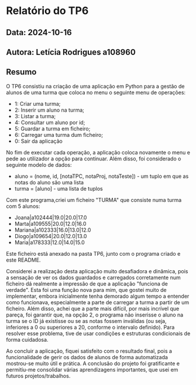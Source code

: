 # Relatório do TP6
## Data: 2024-10-16
## Autora: Letícia Rodrigues a108960

## Resumo

O TP6 consistiu na criação de uma aplicação em Python para a gestão de alunos de uma turma que coloca no menu o seguinte menu de operações:
* 1: Criar uma turma;
* 2: Inserir um aluno na turma;
* 3: Listar a turma;
* 4: Consultar um aluno por id;
* 5: Guardar a turma em ficheiro;
* 6: Carregar uma turma dum ficheiro;
* 0: Sair da aplicação
  
No fim de executar cada operação, a aplicação coloca novamente o menu e pede ao utilizador a opção para continuar. Além disso, foi considerado o seguinte modelo de dados:
* aluno = (nome, id, [notaTPC, notaProj, notaTeste]) - um tuplo em que as notas do aluno são uma lista
* turma = [aluno] - uma lista de tuplos

Com este programa,criei um ficheiro "TURMA" que consiste numa turma com 5 alunos:
* Joana|a102444|19.0|20.0|17.0
* Marta|a109555|20.0|12.0|16.0
* Mariana|a102333|16.0|13.0|12.0
* Diogo|a109654|20.0|12.0|13.0
* Maria|a178333|12.0|14.0|15.0
  
Este ficheiro está anexado na pasta TP6, junto com o programa criado e este README.


Considerei a realização desta aplicação muito desafiadora e dinâmica, pois a sensação de ver os dados guardados e carregados corretamente num ficheiro dá realmente a impressão de que a aplicação "funciona de verdade". Esta foi uma função nova para mim, que gostei muito de implementar, embora inicialmente tenha demorado algum tempo a entender como funcionava, especialmente a parte de carregar a turma a partir de um ficheiro. Além disso, achei que a parte mais difícil, por mais incrível que pareça, foi garantir que, na opção 2, o programa não inserisse o aluno na turma se o ID já existisse ou se as notas fossem inválidas (ou seja, inferiores a 0 ou superiores a 20, conforme o intervalo definido). Para resolver esse problema, tive de usar condições e estruturas condicionais de forma cuidadosa. 

Ao concluir a aplicação, fiquei satisfeito com o resultado final, pois a funcionalidade de gerir os dados de alunos de forma automatizada mostrou-se muito útil e prática. A conclusão do projeto foi gratificante e permitiu-me consolidar várias aprendizagens importantes, que usei em futuros projetos/trabalhos.

